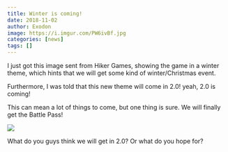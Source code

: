 ```yaml
---
title: Winter is coming!
date: 2018-11-02
author: Exodon
image: https://i.imgur.com/PW6ivBf.jpg
categories: [news]
tags: []
---
```


I just got this image sent from Hiker Games, showing the game in a winter theme, which hints that we will get some kind of winter/Christmas event.

Furthermore, I was told that this new theme will come in 2.0! yeah, 2.0 is coming!

This can mean a lot of things to come, but one thing is sure. We will finally get the Battle Pass!

![](https://i.imgur.com/kmOWqGV.jpg)

What do you guys think we will get in 2.0? Or what do you hope for?
